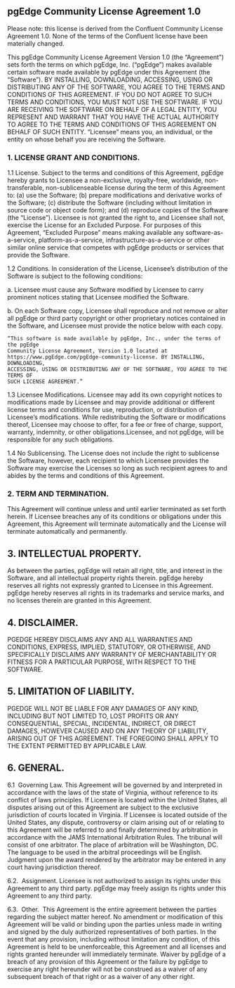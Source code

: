 ## pgEdge Community License Agreement 1.0

Please note: this license is derived from the Confluent Community License 
Agreement 1.0. None of the terms of the Confluent license have been materially 
changed. 

This pgEdge Community License Agreement Version 1.0 (the “Agreement”) sets 
forth the terms on which pgEdge, Inc. (“pgEdge”) makes available certain 
software made available by pgEdge under this Agreement (the “Software”). 
BY INSTALLING, DOWNLOADING, ACCESSING, USING OR DISTRIBUTING ANY OF 
THE SOFTWARE, YOU AGREE TO THE TERMS AND CONDITIONS OF THIS AGREEMENT. IF 
YOU DO NOT AGREE TO SUCH TERMS AND CONDITIONS, YOU MUST NOT USE THE SOFTWARE.
IF YOU ARE RECEIVING THE SOFTWARE ON BEHALF OF A LEGAL ENTITY, YOU REPRESENT 
AND WARRANT THAT YOU HAVE THE ACTUAL AUTHORITY TO AGREE TO THE TERMS AND 
CONDITIONS OF THIS AGREEMENT ON BEHALF OF SUCH ENTITY. “Licensee” means you,
an individual, or the entity on whose behalf you are receiving the Software.

### 1. LICENSE GRANT AND CONDITIONS.

1.1 License. Subject to the terms and conditions of this Agreement, pgEdge 
hereby grants to Licensee a non-exclusive, royalty-free, worldwide, 
non-transferable, non-sublicenseable license during the term of this Agreement 
to: (a) use the Software; (b) prepare modifications and derivative works of the 
Software; (c) distribute the Software (including without limitation in source 
code or object code form); and (d) reproduce copies of the Software (the 
“License”). Licensee is not granted the right to, and Licensee shall not, 
exercise the License for an Excluded Purpose. For purposes of this Agreement, 
“Excluded Purpose” means making available any software-as-a-service, 
platform-as-a-service, infrastructure-as-a-service or other similar online 
service that competes with pgEdge products or services that provide the 
Software.

1.2 Conditions. In consideration of the License, Licensee’s distribution of the 
Software is subject to the following conditions:

 a. Licensee must cause any Software modified by Licensee to carry prominent 
 notices stating that Licensee modified the Software.

  b. On each Software copy, Licensee shall reproduce and not remove or alter all 
  pgEdge or third party copyright or other proprietary notices contained in the 
  Software, and Licensee must provide the notice below with each copy.

    “This software is made available by pgEdge, Inc., under the terms of the pgEdge 
    Community License Agreement, Version 1.0 located at 
    https://www.pgEdge.com/pgEdge-community-license. BY INSTALLING, DOWNLOADING, 
    ACCESSING, USING OR DISTRIBUTING ANY OF THE SOFTWARE, YOU AGREE TO THE TERMS OF 
    SUCH LICENSE AGREEMENT.”

1.3 Licensee Modifications. Licensee may add its own copyright notices to 
modifications made by Licensee and may provide additional or different license 
terms and conditions for use, reproduction, or distribution of Licensee’s 
modifications. While redistributing the Software or modifications thereof, 
Licensee may choose to offer, for a fee or free of charge, support, warranty, 
indemnity, or other obligations.Licensee, and not pgEdge, will be responsible 
for any such obligations.

1.4 No Sublicensing. The License does not include the right to sublicense the 
Software, however, each recipient to which Licensee provides the Software may 
exercise the Licenses so long as such recipient agrees to and abides by the 
terms and conditions of this Agreement.

### 2. TERM AND TERMINATION.
This Agreement will continue unless and until earlier terminated as set forth 
herein. If Licensee breaches any of its conditions or obligations under this 
Agreement, this Agreement will terminate automatically and the License will 
terminate automatically and permanently.

## 3. INTELLECTUAL PROPERTY.
As between the parties, pgEdge will retain all right, title, and interest in 
the Software, and all intellectual property rights therein. pgEdge hereby 
reserves all rights not expressly granted to Licensee in this Agreement. pgEdge 
hereby reserves all rights in its trademarks and service marks, and no licenses 
therein are granted in this Agreement.

## 4. DISCLAIMER.
PGEDGE HEREBY DISCLAIMS ANY AND ALL WARRANTIES AND CONDITIONS, EXPRESS, 
IMPLIED, STATUTORY, OR OTHERWISE, AND SPECIFICALLY DISCLAIMS ANY WARRANTY OF 
MERCHANTABILITY OR FITNESS FOR A PARTICULAR PURPOSE, WITH RESPECT TO THE 
SOFTWARE.

## 5. LIMITATION OF LIABILITY.
PGEDGE WILL NOT BE LIABLE FOR ANY DAMAGES OF ANY KIND, INCLUDING BUT NOT 
LIMITED TO, LOST PROFITS OR ANY CONSEQUENTIAL, SPECIAL, INCIDENTAL, INDIRECT, 
OR DIRECT DAMAGES, HOWEVER CAUSED AND ON ANY THEORY OF LIABILITY, ARISING OUT 
OF THIS AGREEMENT. THE FOREGOING SHALL APPLY TO THE EXTENT PERMITTED BY 
APPLICABLE LAW.

## 6. GENERAL.

6.1  Governing Law. This Agreement will be governed by and interpreted in 
accordance with the laws of the state of Virginia, without reference to its 
conflict of laws principles. If Licensee is located within the United States, 
all disputes arising out of this Agreement are subject to the exclusive 
jurisdiction of courts located in Virginia. If Licensee is located outside of 
the United States, any dispute, controversy or claim arising out of or relating 
to this Agreement will be referred to and finally determined by arbitration in 
accordance with the JAMS International Arbitration Rules. The tribunal will 
consist of one arbitrator. The place of arbitration will be Washington, DC. The 
language to be used in the arbitral proceedings will be English. Judgment upon 
the award rendered by the arbitrator may be entered in any court having 
jurisdiction thereof.

6.2.  Assignment. Licensee is not authorized to assign its rights under this 
Agreement to any third party. pgEdge may freely assign its rights under this 
Agreement to any third party.

6.3.  Other.  This Agreement is the entire agreement between the parties 
regarding the subject matter hereof. No amendment or modification of this 
Agreement will be valid or binding upon the parties unless made in writing and 
signed by the duly authorized representatives of both parties. In the event 
that any provision, including without limitation any condition, of this 
Agreement is held to be unenforceable, this Agreement and all licenses and 
rights granted hereunder will immediately terminate. Waiver by pgEdge of a 
breach of any provision of this Agreement or the failure by pgEdge to exercise 
any right hereunder will not be construed as a waiver of any subsequent breach 
of that right or as a waiver of any other right.

